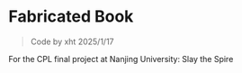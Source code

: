 # Fabricated Book

> Code by xht 2025/1/17

For the CPL final project at Nanjing University: Slay the Spire

